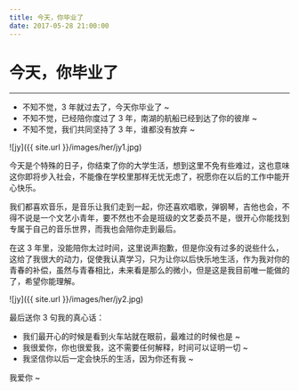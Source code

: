 ```yaml
---
title: 今天，你毕业了 
date: 2017-05-28 21:00:00
---
```


# 今天，你毕业了
***

- 不知不觉，3 年就过去了，今天你毕业了 ~
- 不知不觉，已经陪你度过了 3 年，南湖的航船已经到达了你的彼岸 ~
- 不知不觉，我们共同坚持了 3 年，谁都没有放弃 ~

![jy]({{ site.url }}/images/her/jy1.jpg)

今天是个特殊的日子，你结束了你的大学生活，想到这里不免有些难过，这也意味这你即将步入社会，不能像在学校里那样无忧无虑了，祝愿你在以后的工作中能开心快乐。

我们都喜欢音乐，是音乐让我们走到一起，你还喜欢唱歌，弹钢琴，吉他也会，不得不说是一个文艺小青年，要不然也不会是班级的文艺委员不是，很开心你能找到专属于自己的音乐世界，而我也会陪你走到最后。

在这 3 年里，没能陪你太过时间，这里说声抱歉，但是你没有过多的说些什么，这给了我很大的动力，促使我认真学习，只为让你以后快乐地生活，作为我对你的青春的补偿，虽然与青春相比，未来看是那么的微小，但是这是我目前唯一能做的了，希望你能理解。

![jy]({{ site.url }}/images/her/jy2.jpg)

最后送你 3 句我的真心话：

- 我们最开心的时候是看到火车站就在眼前，最难过的时候也是 ~
- 我很爱你，你也很爱我，这不需要任何解释，时间可以证明一切 ~
- 我坚信你以后一定会快乐的生活，因为你还有我 ~

我爱你 ~

